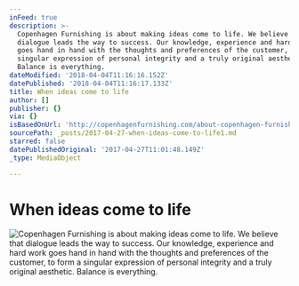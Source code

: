 ```yaml
---
inFeed: true
description: >-
  Copenhagen Furnishing is about making ideas come to life. We believe that
  dialogue leads the way to success. Our knowledge, experience and hard work
  goes hand in hand with the thoughts and preferences of the customer, to form a
  singular expression of personal integrity and a truly original aesthetic.
  Balance is everything. 
dateModified: '2018-04-04T11:16:16.152Z'
datePublished: '2018-04-04T11:16:17.133Z'
title: When ideas come to life
author: []
publisher: {}
via: {}
isBasedOnUrl: 'http://copenhagenfurnishing.com/about-copenhagen-furnishing/'
sourcePath: _posts/2017-04-27-when-ideas-come-to-life1.md
starred: false
datePublishedOriginal: '2017-04-27T11:01:48.149Z'
_type: MediaObject

---
```

# When ideas come to life
![Copenhagen Furnishing is about making ideas come to life. We believe that dialogue leads the way to success. Our knowledge, experience and hard work goes hand in hand with the thoughts and preferences of the customer, to form a singular expression of personal integrity and a truly original aesthetic. Balance is everything. ](https://the-grid-user-content.s3-us-west-2.amazonaws.com/c6ebc4fe-52ee-425f-b233-5961be9eb0b0.jpg)